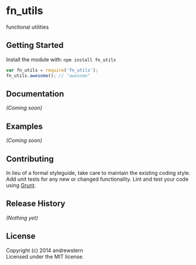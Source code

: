 # fn_utils

functional utilities

## Getting Started
Install the module with: `npm install fn_utils`

```javascript
var fn_utils = require('fn_utils');
fn_utils.awesome(); // "awesome"
```

## Documentation
_(Coming soon)_

## Examples
_(Coming soon)_

## Contributing
In lieu of a formal styleguide, take care to maintain the existing coding style. Add unit tests for any new or changed functionality. Lint and test your code using [Grunt](http://gruntjs.com/).

## Release History
_(Nothing yet)_

## License
Copyright (c) 2014 andrewstern  
Licensed under the MIT license.
